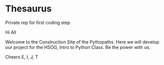 # Thesaurus
Private rep for first coding step

Hi All

Welcome to the Construction Site of the Pythopaths.
Here we will develop our project for the HSOG, Intro to Python Class.
Be the power with us.

Cheers
E, I, J, T
